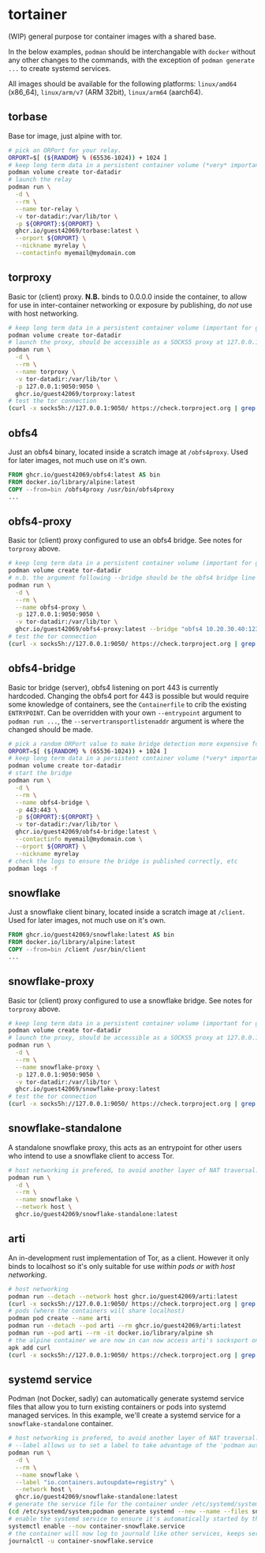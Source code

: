 # tortainer
(WIP) general purpose tor container images with a shared base.

In the below examples, `podman` should be interchangable with `docker` without any other changes to the commands, with the exception of `podman generate ...` to create systemd services.

All images should be available for the following platforms: `linux/amd64` (x86_64), `linux/arm/v7` (ARM 32bit), `linux/arm64` (aarch64).

## torbase
Base tor image, just alpine with tor.
```bash
# pick an ORPort for your relay.
ORPORT=$[ (${RANDOM} % (65536-1024)) + 1024 ]
# keep long term data in a persistent container volume (*very* important for relay identity keys, etc)
podman volume create tor-datadir
# launch the relay
podman run \
  -d \
  --rm \
  --name tor-relay \
  -v tor-datadir:/var/lib/tor \
  -p ${ORPORT}:${ORPORT} \
  ghcr.io/guest42069/torbase:latest \
  --orport ${ORPORT} \
  --nickname myrelay \
  --contactinfo myemail@mydomain.com
```

## torproxy
Basic tor (client) proxy. **N.B.** binds to 0.0.0.0 inside the container, to allow for use in inter-container networking or exposure by publishing, do *not* use with host networking.
```bash
# keep long term data in a persistent container volume (important for guard context, descriptor caches, etc)
podman volume create tor-datadir
# launch the proxy, should be accessible as a SOCKS5 proxy at 127.0.0.1:9050 on the host.
podman run \
  -d \
  --rm \
  --name torproxy \
  -v tor-datadir:/var/lib/tor \
  -p 127.0.0.1:9050:9050 \
  ghcr.io/guest42069/torproxy:latest
# test the tor connection
(curl -x socks5h://127.0.0.1:9050/ https://check.torproject.org | grep -F Congratulations.) && echo "Success" || echo "Failure"
```

## obfs4
Just an obfs4 binary, located inside a scratch image at `/obfs4proxy`. Used for later images, not much use on it's own.

```Dockerfile
FROM ghcr.io/guest42069/obfs4:latest AS bin
FROM docker.io/library/alpine:latest
COPY --from=bin /obfs4proxy /usr/bin/obfs4proxy
...
```

## obfs4-proxy
Basic tor (client) proxy configured to use an obfs4 bridge. See notes for `torproxy` above.
```bash
# keep long term data in a persistent container volume (important for guard context, descriptor caches, etc)
podman volume create tor-datadir
# n.b. the argument following --bridge should be the obfs4 bridge line you obtained via https://bridges.torproject.org/ and it should be in quotes.
podman run \
  -d \
  --rm \
  --name obfs4-proxy \
  -p 127.0.0.1:9050:9050 \
  -v tor-datadir:/var/lib/tor \
  ghcr.io/guest42069/obfs4-proxy:latest --bridge "obfs4 10.20.30.40:12345 3D7D7A39CCA78C7B0448AFA147EF4CC391564D03 cert=YvJSxrXcnXYZ+C9hsIr18bwsm5u5dtZG9DrLTo8CqY8mZlBjhXcUssJJ185mX+JCc/LSnQ iat-mode=0"
# test the tor connection
(curl -x socks5h://127.0.0.1:9050/ https://check.torproject.org | grep -F Congratulations.) && echo "Success" || echo "Failure"
```

## obfs4-bridge
Basic tor bridge (server), obfs4 listening on port 443 is currently hardcoded. Changing the obfs4 port for 443 is possible but would require some knowledge of containers, see the `Containerfile` to crib the existing `ENTRYPOINT`. Can be overridden with your own `--entrypoint` argument to `podman run ...`, the `--servertransportlistenaddr` argument is where the changed should be made.
```bash
# pick a random ORPort value to make bridge detection more expensive for censors.
ORPORT=$[ (${RANDOM} % (65536-1024)) + 1024 ]
# keep long term data in a persistent container volume (*very* important for bridge identity keys, etc)
podman volume create tor-datadir
# start the bridge
podman run \
  -d \
  --rm \
  --name obfs4-bridge \
  -p 443:443 \
  -p ${ORPORT}:${ORPORT} \
  -v tor-datadir:/var/lib/tor \
  ghcr.io/guest42069/obfs4-bridge:latest \
  --contactinfo myemail@mydomain.com \
  --orport ${ORPORT} \
  --nickname myrelay
# check the logs to ensure the bridge is published correctly, etc
podman logs -f 
```
## snowflake
Just a snowflake client binary, located inside a scratch image at `/client`. Used for later images, not much use on it's own.

```Dockerfile
FROM ghcr.io/guest42069/snowflake:latest AS bin
FROM docker.io/library/alpine:latest
COPY --from=bin /client /usr/bin/client
...
```

## snowflake-proxy
Basic tor (client) proxy configured to use a snowflake bridge. See notes for `torproxy` above.
```bash
# keep long term data in a persistent container volume (important for guard context, descriptor caches, etc)
podman volume create tor-datadir
# launch the proxy, should be accessible as a SOCKS5 proxy at 127.0.0.1:9050 on the host.
podman run \
  -d \
  --rm \
  --name snowflake-proxy \
  -p 127.0.0.1:9050:9050 \
  -v tor-datadir:/var/lib/tor \
  ghcr.io/guest42069/snowflake-proxy:latest
# test the tor connection
(curl -x socks5h://127.0.0.1:9050/ https://check.torproject.org | grep -F Congratulations.) && echo "Success" || echo "Failure"
```

## snowflake-standalone
A standalone snowflake proxy, this acts as an entrypoint for other users who intend to use a snowflake client to access Tor.
```bash
# host networking is prefered, to avoid another layer of NAT traversal: container <-(NAT)-> host, or worse: container <-(NAT)-> host <-(NAT)-> router
podman run \
  -d \
  --rm \
  --name snowflake \
  --network host \
  ghcr.io/guest42069/snowflake-standalone:latest
```

## arti
An in-development rust implementation of Tor, as a client. However it only binds to localhost so it's only suitable for use *within pods* _or_ *with host networking*.
```bash
# host networking
podman run --detach --network host ghcr.io/guest42069/arti:latest
(curl -x socks5h://127.0.0.1:9050/ https://check.torproject.org | grep -F Congratulations.) && echo "Success" || echo "Failure"
# pods (where the containers will share localhost)
podman pod create --name arti
podman run --detach --pod arti --rm ghcr.io/guest42069/arti:latest
podman run --pod arti --rm -it docker.io/library/alpine sh
# the alpine container we are now in can now access arti's socksport on 127.0.0.1:9050
apk add curl
(curl -x socks5h://127.0.0.1:9050/ https://check.torproject.org | grep -F Congratulations.) && echo "Success" || echo "Failure"
```

## systemd service
Podman (not Docker, sadly) can automatically generate systemd service files that allow you to turn existing containers or pods into systemd managed services.
In this example, we'll create a systemd service for a `snowflake-standalone` container.
```bash
# host networking is prefered, to avoid another layer of NAT traversal: container <-(NAT)-> host, or worse: container <-(NAT)-> host <-(NAT)-> router
# --label allows us to set a label to take advantage of the 'podman auto-update' command which automatically pulls new images for any labeled containers.
podman run \
  -d \
  --rm \
  --name snowflake \
  --label "io.containers.autoupdate=registry" \
  --network host \
  ghcr.io/guest42069/snowflake-standalone:latest
# generate the service file for the container under /etc/systemd/system, referencing the container by the name we assigned.
(cd /etc/systemd/system;podman generate systemd --new --name --files snowflake)
# enable the systemd service to ensure it's automatically started by the OS on boot.
systemctl enable --now container-snowflake.service
# the container will now log to journald like other services, keeps service logs in with other systemd services.
journalctl -u container-snowflake.service
```
